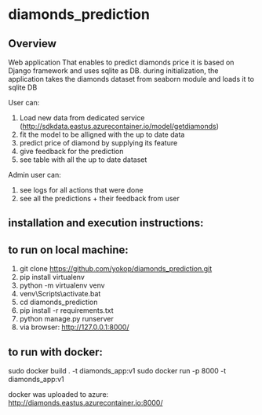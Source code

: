 # diamonds_prediction

Overview
--------
Web application That enables to predict diamonds price
it is based on Django framework and uses sqlite as DB.
during initialization, the application takes the diamonds dataset from seaborn module and
loads it to sqlite DB

User can:
1. Load new data from dedicated service (http://sdkdata.eastus.azurecontainer.io/model/getdiamonds)
2. fit the model to be alligned with the up to date data
3. predict price of diamond by supplying its feature
4. give feedback for the prediction 
5. see table with all the up to date dataset

Admin user can:
1. see logs for all actions that were done
2. see all the predictions + their feedback from user


installation and execution instructions:
----------------------------------------
to run on local machine:
------------------------
1.  git clone https://github.com/yokop/diamonds_prediction.git
2.  pip install virtualenv
3.  python -m virtualenv venv
4.  venv\Scripts\activate.bat
5.  cd diamonds_prediction
6.  pip install -r requirements.txt
7.  python manage.py runserver
8.  via browser: http://127.0.0.1:8000/

to run with docker:
-------------------
sudo docker build . -t diamonds_app:v1
sudo docker run -p 8000 -t diamonds_app:v1

docker was uploaded to azure:
http://diamonds.eastus.azurecontainer.io:8000/

